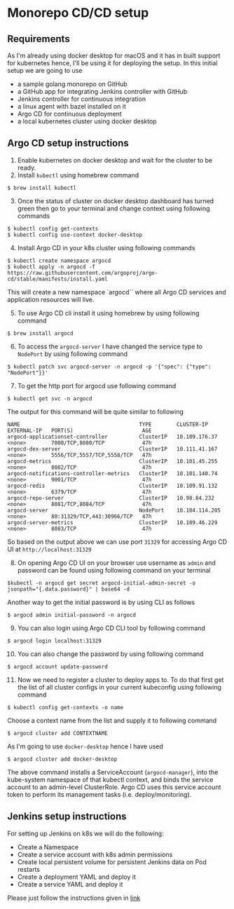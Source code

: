 # Monorepo CD/CD setup

## Requirements

As I'm already using docker desktop for macOS and it has in built support for kubernetes hence, I'll be using it for deploying the setup. In this initial setup we are going to use 
* a sample golang monorepo on GitHub
* a GitHub app for integrating Jenkins controller with GitHub
* Jenkins controller for continuous integration
* a linux agent with bazel installed on it 
* Argo CD for continuous deployment
* a local kubernetes cluster using docker desktop  

## Argo CD setup instructions

1. Enable kubernetes on docker desktop and wait for the cluster to be ready.
2. Install `kubectl` using homebrew command
```
$ brew install kubectl
```
3. Once the status of cluster on docker desktop dashboard has turned green then go to your terminal and change context using following commands 
```
$ kubectl config get-contexts
$ kubectl config use-context docker-desktop
```
4. Install Argo CD in your k8s cluster using following commands
```
$ kubectl create namespace argocd
$ kubectl apply -n argocd -f https://raw.githubusercontent.com/argoproj/argo-cd/stable/manifests/install.yaml
``` 
This will create a new namespace `argocd`` where all Argo CD services and application resources will live.

5. To use Argo CD cli install it using homebrew by using following command
```
$ brew install argocd
```
6. To access the `argocd-server` I have changed the service type to `NodePort` by using following command
```
$ kubectl patch svc argocd-server -n argocd -p '{"spec": {"type": "NodePort"}}'
```
7. To get the http port for argocd use following command
```
$ kubectl get svc -n argocd
``` 
The output for this command will be quite similar to following
```
NAME                                      TYPE        CLUSTER-IP       EXTERNAL-IP   PORT(S)                      AGE
argocd-applicationset-controller          ClusterIP   10.109.176.37    <none>        7000/TCP,8080/TCP            47h
argocd-dex-server                         ClusterIP   10.111.41.167    <none>        5556/TCP,5557/TCP,5558/TCP   47h
argocd-metrics                            ClusterIP   10.101.45.255    <none>        8082/TCP                     47h
argocd-notifications-controller-metrics   ClusterIP   10.101.140.74    <none>        9001/TCP                     47h
argocd-redis                              ClusterIP   10.109.91.132    <none>        6379/TCP                     47h
argocd-repo-server                        ClusterIP   10.98.84.232     <none>        8081/TCP,8084/TCP            47h
argocd-server                             NodePort    10.104.114.205   <none>        80:31329/TCP,443:30966/TCP   47h
argocd-server-metrics                     ClusterIP   10.109.46.229    <none>        8083/TCP                     47h
```
So based on the output above we can use port `31329` for accessing Argo CD UI at `http://localhost:31329`

8. On opening Argo CD UI on your browser use username as `admin` and password can be found using following command on your terminal
```
$kubectl -n argocd get secret argocd-initial-admin-secret -o jsonpath="{.data.password}" | base64 -d
```
Another way to get the initial password is by using CLI as follows
```
$ argocd admin initial-password -n argocd
```
9. You can also login using Argo CD CLI tool by following command
```
$ argocd login localhost:31329
```
10. You can also change the password by using following command
```
$ argocd account update-password
```
11. Now we need to register a cluster to deploy apps to. To do that first get the list of all cluster configs in your current kubeconfig using following command
```
$ kubectl config get-contexts -o name
```
Choose a context name from the list and supply it to following command
```
$ argocd cluster add CONTEXTNAME
```
As I'm going to use `docker-desktop` hence I have used 
```
$ argocd cluster add docker-desktop
```
The above command installs a ServiceAccount (`argocd-manager`), into the kube-system namespace of that kubectl context, and binds the service account to an admin-level ClusterRole. Argo CD uses this service account token to perform its management tasks (i.e. deploy/monitoring).

## Jenkins setup instructions
For setting up Jenkins on k8s we will do the following:
* Create a Namespace
* Create a service account with k8s admin permissions
* Create local persistent volume for persistent Jenkins data on Pod restarts
* Create a deployment YAML and deploy it
* Create a service YAML and deploy it

Please just follow the instructions given in [link](https://www.jenkins.io/doc/book/installing/kubernetes/)

